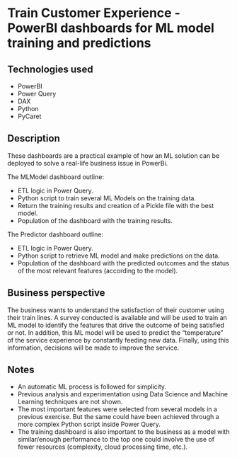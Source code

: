 # Train Customer Experience - PowerBI dashboards for ML model training and predictions 

## __Technologies used__
- PowerBI
- Power Query
- DAX
- Python
- PyCaret

## __Description__
These dashboards are a practical example of how an ML solution can be deployed to solve a real-life business issue in PowerBi.

The MLModel dashboard outline:
- ETL logic in Power Query. 
- Python script to train several ML Models on the training data.
- Return the training results and creation of a Pickle file with the best model.
- Population of the dashboard with the training results.

The Predictor dashboard outline:
- ETL logic in Power Query. 
- Python script to retrieve ML model and make predictions on the data. 
- Population of the dashboard with the predicted outcomes and the status of the most relevant features (according to the model).

## __Business perspective__
The business wants to understand the satisfaction of their customer using their train lines.
A survey conducted is available and will be used to train an ML model to identify the features that drive the outcome of being satisfied or not. In addition, this ML model will be used to predict the “temperature” of the service experience by constantly feeding new data. 
Finally, using this information, decisions will be made to improve the service.

## __Notes__
-   An automatic ML process is followed for simplicity. 
-   Previous analysis and experimentation using Data Science and Machine Learning techniques are not shown.
-   The most important features were selected from several models in a previous exercise. But the same could have been achieved through a more complex Python script inside Power Query.
-   The training dashboard is also important to the business as a model with similar/enough performance to the top one could involve the use of fewer resources (complexity, cloud processing time, etc.). 

